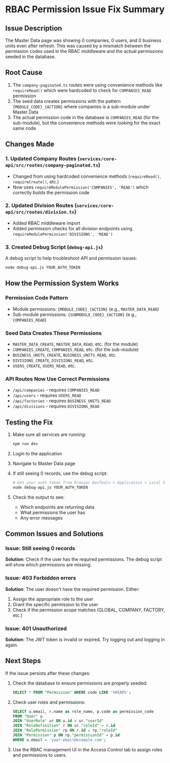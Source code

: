 # RBAC Permission Issue Fix Summary

## Issue Description
The Master Data page was showing 0 companies, 0 users, and 0 business units even after refresh. This was caused by a mismatch between the permission codes used in the RBAC middleware and the actual permissions seeded in the database.

## Root Cause
1. The `company-paginated.ts` routes were using convenience methods like `requireRead()` which were hardcoded to check for `COMPANIES_READ` permission
2. The seed data creates permissions with the pattern `{MODULE_CODE}_{ACTION}` where companies is a sub-module under Master Data
3. The actual permission code in the database is `COMPANIES_READ` (for the sub-module), but the convenience methods were looking for the exact same code

## Changes Made

### 1. Updated Company Routes (`services/core-api/src/routes/company-paginated.ts`)
- Changed from using hardcoded convenience methods (`requireRead()`, `requireCreate()`, etc.)
- Now uses `requireModulePermission('COMPANIES', 'READ')` which correctly builds the permission code

### 2. Updated Division Routes (`services/core-api/src/routes/division.ts`)
- Added RBAC middleware import
- Added permission checks for all division endpoints using `requireModulePermission('DIVISIONS', 'READ')`

### 3. Created Debug Script (`debug-api.js`)
A debug script to help troubleshoot API and permission issues:
```bash
node debug-api.js YOUR_AUTH_TOKEN
```

## How the Permission System Works

### Permission Code Pattern
- Module permissions: `{MODULE_CODE}_{ACTION}` (e.g., `MASTER_DATA_READ`)
- Sub-module permissions: `{SUBMODULE_CODE}_{ACTION}` (e.g., `COMPANIES_READ`)

### Seed Data Creates These Permissions
- `MASTER_DATA_CREATE`, `MASTER_DATA_READ`, etc. (for the module)
- `COMPANIES_CREATE`, `COMPANIES_READ`, etc. (for the sub-module)
- `BUSINESS_UNITS_CREATE`, `BUSINESS_UNITS_READ`, etc.
- `DIVISIONS_CREATE`, `DIVISIONS_READ`, etc.
- `USERS_CREATE`, `USERS_READ`, etc.

### API Routes Now Use Correct Permissions
- `/api/companies` - requires `COMPANIES_READ`
- `/api/users` - requires `USERS_READ` 
- `/api/factories` - requires `BUSINESS_UNITS_READ`
- `/api/divisions` - requires `DIVISIONS_READ`

## Testing the Fix

1. Make sure all services are running:
   ```bash
   npm run dev
   ```

2. Login to the application

3. Navigate to Master Data page

4. If still seeing 0 records, use the debug script:
   ```bash
   # Get your auth token from browser DevTools > Application > Local Storage > auth_token
   node debug-api.js YOUR_AUTH_TOKEN
   ```

5. Check the output to see:
   - Which endpoints are returning data
   - What permissions the user has
   - Any error messages

## Common Issues and Solutions

### Issue: Still seeing 0 records
**Solution**: Check if the user has the required permissions. The debug script will show which permissions are missing.

### Issue: 403 Forbidden errors
**Solution**: The user doesn't have the required permission. Either:
1. Assign the appropriate role to the user
2. Grant the specific permission to the user
3. Check if the permission scope matches (GLOBAL, COMPANY, FACTORY, etc.)

### Issue: 401 Unauthorized
**Solution**: The JWT token is invalid or expired. Try logging out and logging in again.

## Next Steps

If the issue persists after these changes:

1. Check the database to ensure permissions are properly seeded:
   ```sql
   SELECT * FROM "Permission" WHERE code LIKE '%READ%';
   ```

2. Check user roles and permissions:
   ```sql
   SELECT u.email, r.name as role_name, p.code as permission_code
   FROM "User" u
   JOIN "UserRole" ur ON u.id = ur."userId"
   JOIN "RoleDefinition" r ON ur."roleId" = r.id
   JOIN "RolePermission" rp ON r.id = rp."roleId"
   JOIN "Permission" p ON rp."permissionId" = p.id
   WHERE u.email = 'your-email@example.com';
   ```

3. Use the RBAC management UI in the Access Control tab to assign roles and permissions to users.